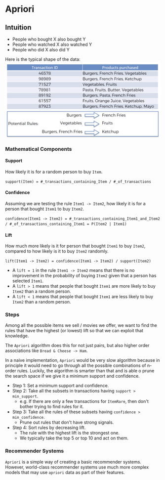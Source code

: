 # Apriori

## Intuition
- People who bought X also bought Y
- People who watched X also watched Y
- People who did X also did Y

Here is the typical shape of the data: 
![Apriori intuition](./apriori-intuition.png)

### Mathematical Components
#### Support

How likely it is for a random person to buy `Item`. 

`support(Item) = #_transactions_containing_Item / #_of_transactions`
 

#### Confidence

Assuming we are testing the rule `Item1 -> Item2`, how likely it is for a person that bought `Item1` to buy `Item2`.

`confidence(Item1 -> Item2) = #_transactions_containing_Item1_and_Item2 / #_of_transactions_containing_Item1 = P(Item2 | Item1)`

#### Lift

How much more likely is it for person that bought `Item1` to buy `Item2`, compared to how likely is it to buy `Item2` randomly.

`lift(Item1 -> Item2) = confidence(Item1 -> Item2) / support(Item2)`

- A `lift = 1` in the rule `Item1 -> Item2` means that there is no improvement in the probability of buying `Item2` given
that a person has selected `Item1`.
- A `lift > 1` means that people that bought `Item1` are more likely to buy `Item2` than a random person.
- A `lift < 1` means that people that bought `Item1` are less likely to buy `Item2` than a random person.


### Steps

Among all the possible items we sell / movies we offer, we want to find the rules that have the highest (or lowest) lift
so that we can exploit that knowledge.

The `Apriori` algorithm does this for not just pairs, but also higher order associations like `Bread & Cheese -> Ham`. 

In a naive implementation, `Apriori` would be very slow algorithm because in principle it would need to go through 
all the possible combinations of n-order rules. 
Luckily, the algorithm is smarter than that and is able o prune the search space if we give it a minimum support and confidence.

- Step 1: Set a minimum support and confidence.
- Step 2: Take all the subsets in transactions having `support > min_support`. 
  - e.g. If there are only a few transactions for `ItemRare`, then don't bother trying to find rules for it. 
- Step 3: Take all the rules of these subsets having `confidence > min_confidence`.
  - Prune out rules that don't have strong signals.
- Step 4: Sort rules by decreasing lift.
  - The rule with the highest lift is the strongest one.
  - We typically take the top 5 or top 10 and act on them.
  
### Recommender Systems
`Apriori` is a simple way of creating a basic recommender systems. However, world-class recommender systems
use much more complex models that may use `apriori` data as part of their features. 
